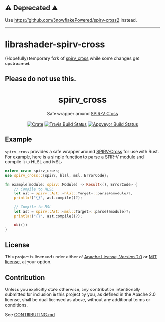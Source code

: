 ## ⚠️ Deprecated ⚠️
Use https://github.com/SnowflakePowered/spirv-cross2 instead.

---
# librashader-spirv-cross

(Hopefully) temporary fork of [spirv_cross](https://github.com/grovesNL/spirv_cross) while some changes get upstreamed.

**Please do not use this.**
---

<h1 align="center">
  spirv_cross
</h1>
<div align="center">
  Safe wrapper around <a href="https://github.com/KhronosGroup/SPIRV-Cross">SPIR-V Cross</a>
</div>
<br />
<div align="center">
  <a href="https://crates.io/crates/spirv_cross"><img src="https://img.shields.io/crates/v/spirv_cross.svg?label=spirv_cross" alt="Crate"></a> <a href="https://travis-ci.org/grovesNL/spirv_cross"><img src="https://travis-ci.org/grovesNL/spirv_cross.svg?branch=master" alt="Travis Build Status" /></a> <a href="https://ci.appveyor.com/project/grovesNL/spirv-cross/branch/master"><img src="https://ci.appveyor.com/api/projects/status/ja22j0ueje51sd76/branch/master?svg=true" alt="Appveyor Build Status" /></a>
</div>

## Example

`spirv_cross` provides a safe wrapper around [SPIRV-Cross](https://github.com/KhronosGroup/SPIRV-Cross) for use with Rust. For example, here is a simple function to parse a SPIR-V module and compile it to HLSL and MSL:

```rust
extern crate spirv_cross;
use spirv_cross::{spirv, hlsl, msl, ErrorCode};

fn example(module: spirv::Module) -> Result<(), ErrorCode> {
    // Compile to HLSL
    let ast = spirv::Ast::<hlsl::Target>::parse(&module)?;
    println!("{}", ast.compile()?);

    // Compile to MSL
    let ast = spirv::Ast::<msl::Target>::parse(&module)?;
    println!("{}", ast.compile()?);

    Ok(())
}
```

## License

This project is licensed under either of [Apache License, Version
2.0](LICENSE-APACHE) or [MIT license](LICENSE-MIT), at your option.

## Contribution

Unless you explicitly state otherwise, any contribution intentionally submitted
for inclusion in this project by you, as defined in the Apache 2.0 license,
shall be dual licensed as above, without any additional terms or conditions.

See [CONTRIBUTING.md](CONTRIBUTING.md).
